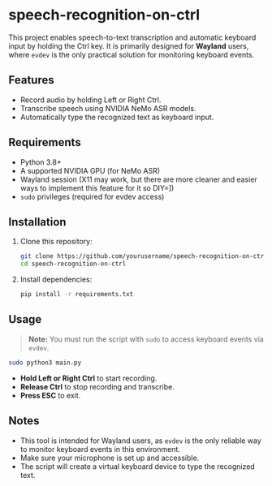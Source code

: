 # speech-recognition-on-ctrl

This project enables speech-to-text transcription and automatic keyboard input by holding the Ctrl key. It is primarily designed for **Wayland** users, where `evdev` is the only practical solution for monitoring keyboard events.

## Features

- Record audio by holding Left or Right Ctrl.
- Transcribe speech using NVIDIA NeMo ASR models.
- Automatically type the recognized text as keyboard input.

## Requirements

- Python 3.8+
- A supported NVIDIA GPU (for NeMo ASR)
- Wayland session (X11 may work, but there are more cleaner and easier ways to implement this feature for it so DIY=])
- `sudo` privileges (required for evdev access)

## Installation

1. Clone this repository:

    ```bash
    git clone https://github.com/yourusername/speech-recognition-on-ctrl.git
    cd speech-recognition-on-ctrl
    ```

2. Install dependencies:

    ```bash
    pip install -r requirements.txt
    ```

## Usage

> **Note:** You must run the script with `sudo` to access keyboard events via `evdev`.

```bash
sudo python3 main.py
```

- **Hold Left or Right Ctrl** to start recording.
- **Release Ctrl** to stop recording and transcribe.
- **Press ESC** to exit.

## Notes

- This tool is intended for Wayland users, as `evdev` is the only reliable way to monitor keyboard events in this environment.
- Make sure your microphone is set up and accessible.
- The script will create a virtual keyboard device to type the recognized text.